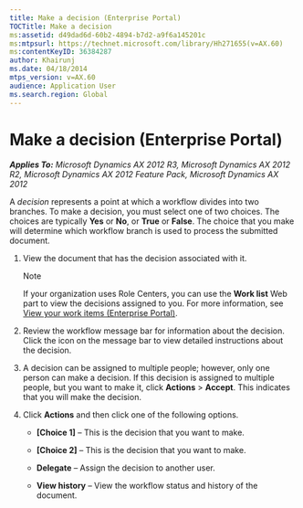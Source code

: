 ```yaml
---
title: Make a decision (Enterprise Portal)
TOCTitle: Make a decision
ms:assetid: d49dad6d-60b2-4894-b7d2-a9f6a145201c
ms:mtpsurl: https://technet.microsoft.com/library/Hh271655(v=AX.60)
ms:contentKeyID: 36384287
author: Khairunj
ms.date: 04/18/2014
mtps_version: v=AX.60
audience: Application User
ms.search.region: Global
---
```


# Make a decision (Enterprise Portal) 


_**Applies To:** Microsoft Dynamics AX 2012 R3, Microsoft Dynamics AX 2012 R2, Microsoft Dynamics AX 2012 Feature Pack, Microsoft Dynamics AX 2012_

A *decision* represents a point at which a workflow divides into two branches. To make a decision, you must select one of two choices. The choices are typically **Yes** or **No**, or **True** or **False**. The choice that you make will determine which workflow branch is used to process the submitted document.

1.  View the document that has the decision associated with it.
    

    > [!NOTE]
    > <P>If your organization uses Role Centers, you can use the <STRONG>Work list</STRONG> Web part to view the decisions assigned to you. For more information, see <A href="view-your-work-items-enterprise-portal.md">View your work items (Enterprise Portal)</A>.</P>



2.  Review the workflow message bar for information about the decision. Click the icon on the message bar to view detailed instructions about the decision.

3.  A decision can be assigned to multiple people; however, only one person can make a decision. If this decision is assigned to multiple people, but you want to make it, click **Actions** \> **Accept**. This indicates that you will make the decision.

4.  Click **Actions** and then click one of the following options.
    
      - **\[Choice 1\]** – This is the decision that you want to make.
    
      - **\[Choice 2\]** – This is the decision that you want to make.
    
      - **Delegate** – Assign the decision to another user.
    
      - **View history** – View the workflow status and history of the document.

  


